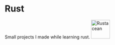 # Rust
Small projects I made while learning rust.
<img src="https://merch.bigrat.monster/assets/cuddlyferris.png" alt="Rustacean" style="width:60px;"/>
